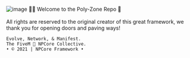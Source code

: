 ![image](https://cdn.discordapp.com/attachments/850552783518171166/850620917616214027/NPCore_Header.png)
👋🏼 Welcome to the Poly-Zone Repo 🧩
<br>
<br>
All rights are reserved to the original creator of this great framework, we thank you for opening doors and paving ways!
```
Evolve, Network, & Manifest.
The FiveM 🐌 NPCore Collective.
• © 2021 | NPCore Framework •
```
